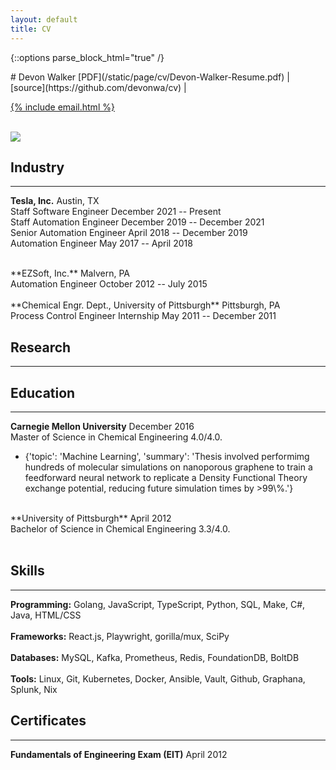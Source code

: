 ```yaml
---
layout: default
title: CV
---
```


{::options parse_block_html="true" /}
<div class="cv">
<div class="row">
<div class="col-xs-8">
<div class="text-left">
# Devon Walker
[PDF](/static/page/cv/Devon-Walker-Resume.pdf)
&#124;
[source](https://github.com/devonwa/cv)
&#124;

<a href="mailto:{% include email.html %}">{% include email.html %}</a>
<br />
<br />
</div>
</div>
<div class="col-xs-4">
<img class="img-responsive img-circle cv-pic" src="../static/image/2014-10-05-me-head-100x100.jpg" />
</div>
</div>

## Industry
<hr>

**Tesla, Inc.** <span class="pull-right">Austin, TX</span><br />
Staff Software Engineer <span class="pull-right">December 2021 -- Present</span><br />
Staff Automation Engineer <span class="pull-right">December 2019 -- December 2021</span><br />
Senior Automation Engineer <span class="pull-right">April 2018 -- December 2019</span><br />
Automation Engineer <span class="pull-right">May 2017 -- April 2018</span><br />

<br />
**EZSoft, Inc.** <span class="pull-right">Malvern, PA</span><br />
Automation Engineer <span class="pull-right">October 2012 -- July 2015</span><br />

<br />
**Chemical Engr. Dept., University of Pittsburgh** <span class="pull-right">Pittsburgh, PA</span><br />
Process Control Engineer Internship <span class="pull-right">May 2011 -- December 2011</span><br />


## Research
<hr>


## Education
<hr>

**Carnegie Mellon University** <span class="pull-right">December 2016</span><br />
Master of Science in Chemical Engineering 4.0/4.0.<br />

* {'topic': 'Machine Learning', 'summary': 'Thesis involved performimg hundreds of molecular simulations on nanoporous graphene to train a feedforward neural network to replicate a Density Functional Theory exchange potential, reducing future simulation times by >99\\%.'}
<br />
**University of Pittsburgh** <span class="pull-right">April 2012</span><br />
Bachelor of Science in Chemical Engineering 3.3/4.0.<br />

<br />

## Skills
<hr>

**Programming:** Golang, JavaScript, TypeScript, Python, SQL, Make, C\#, Java, HTML/CSS
<br />
<br />
**Frameworks:** React.js, Playwright, gorilla/mux, SciPy
<br />
<br />
**Databases:** MySQL, Kafka, Prometheus, Redis, FoundationDB, BoltDB
<br />
<br />
**Tools:** Linux, Git, Kubernetes, Docker, Ansible, Vault, Github, Graphana, Splunk, Nix
<br />

## Certificates
<hr>

**Fundamentals of Engineering Exam (EIT)** <span class="pull-right">April 2012</span>

</div>